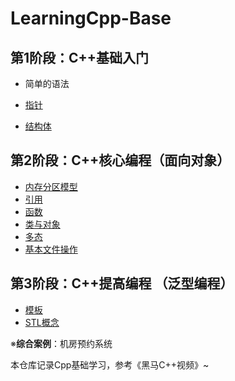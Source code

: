 # LearningCpp-Base



## 第1阶段：C++基础入门

   - 简单的语法

   - [指针](https://github.com/1280032578/LearningCpp-Base/blob/main/01-%E5%9F%BA%E7%A1%80%E5%85%A5%E9%97%A8/%E5%9F%BA%E7%A1%80%E5%85%A5%E9%97%A8.md#%E6%8C%87%E9%92%88)
   - [结构体](https://github.com/1280032578/LearningCpp-Base/blob/main/01-%E5%9F%BA%E7%A1%80%E5%85%A5%E9%97%A8/%E5%9F%BA%E7%A1%80%E5%85%A5%E9%97%A8.md#%E7%BB%93%E6%9E%84%E4%BD%93)

## 第2阶段：C++核心编程（面向对象）  

   - [内存分区模型](https://github.com/1280032578/LearningCpp-Base/blob/main/02-%E9%9D%A2%E5%90%91%E5%AF%B9%E8%B1%A1/%E9%9D%A2%E5%90%91%E5%AF%B9%E8%B1%A1.md#%E5%86%85%E5%AD%98%E5%88%86%E5%8C%BA%E6%A8%A1%E5%9E%8B)
   - [引用](https://github.com/1280032578/LearningCpp-Base/blob/main/02-%E9%9D%A2%E5%90%91%E5%AF%B9%E8%B1%A1/%E9%9D%A2%E5%90%91%E5%AF%B9%E8%B1%A1.md#%E5%BC%95%E7%94%A8)
   - [函数](https://github.com/1280032578/LearningCpp-Base/blob/main/02-%E9%9D%A2%E5%90%91%E5%AF%B9%E8%B1%A1/%E9%9D%A2%E5%90%91%E5%AF%B9%E8%B1%A1.md#%E5%87%BD%E6%95%B0%E6%8F%90%E9%AB%98)
   - [类与对象](https://github.com/1280032578/LearningCpp-Base/blob/main/02-%E9%9D%A2%E5%90%91%E5%AF%B9%E8%B1%A1/%E9%9D%A2%E5%90%91%E5%AF%B9%E8%B1%A1.md#%E7%B1%BB%E5%92%8C%E5%AF%B9%E8%B1%A1)
   - [多态](https://github.com/1280032578/LearningCpp-Base/blob/main/02-%E9%9D%A2%E5%90%91%E5%AF%B9%E8%B1%A1/%E9%9D%A2%E5%90%91%E5%AF%B9%E8%B1%A1.md#%E5%A4%9A%E6%80%81)
   - [基本文件操作](https://github.com/1280032578/LearningCpp-Base/blob/main/02-%E9%9D%A2%E5%90%91%E5%AF%B9%E8%B1%A1/%E9%9D%A2%E5%90%91%E5%AF%B9%E8%B1%A1.md#%E6%96%87%E4%BB%B6%E6%93%8D%E4%BD%9C)

## 第3阶段：C++提高编程 （泛型编程）  

- [模板](https://github.com/1280032578/LearningCpp-Base/blob/main/03-%E6%B3%9B%E5%9E%8B%E7%BC%96%E7%A8%8B/%E6%B3%9B%E5%9E%8B%E7%BC%96%E7%A8%8B.md#%E6%A8%A1%E6%9D%BF)
- [STL概念](https://github.com/1280032578/LearningCpp-Base/blob/main/03-%E6%B3%9B%E5%9E%8B%E7%BC%96%E7%A8%8B/%E6%B3%9B%E5%9E%8B%E7%BC%96%E7%A8%8B.md#stl%E5%88%9D%E8%AF%86)



※**综合案例**：机房预约系统  





本仓库记录Cpp基础学习，参考《黑马C++视频》~